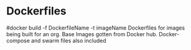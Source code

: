 # Dockerfiles
#docker build -f DockerfileName  -t imageName
Dockerfiles for images being built for an org.
Base Images gotten from Docker hub.
Docker-compose and swarm files also included
